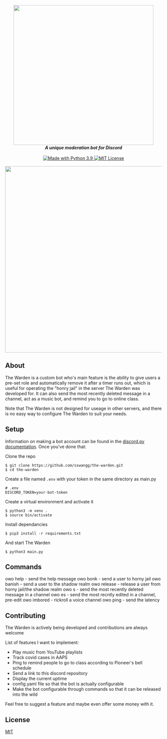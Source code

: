 <div align="center">
  <img src="https://i.imgur.com/zDCzeOH.png" align="center" width="450">
  <br>
  <strong><i>A unique moderation bot for Discord</i></strong>
  <br>
  <br>

  <a href="https://www.python.org/downloads/">
    <img src="https://img.shields.io/badge/Made%20With-Python%203.9-blue.svg?style=for-the-badge&logo=Python" alt="Made with Python 3.9">
  </a>

  <a href="https://github.com/sswangg/the-warden/blob/main/LICENSE">
    <img src="https://img.shields.io/badge/license-mit-e74c3c.svg?style=for-the-badge" alt="MIT License">
  </a>
  
  <br>
  <br>
  <!--<img src="https://i.imgur.com/qJAn3KQ.png" align="center" width="700">-->
  <img src="https://i.imgur.com/QrPkRa8.png" align="center" width="600">

<br>
</div>

## About
The Warden is a custom bot who's main feature is the ability to give users a pre-set role and automatically remove it after a timer runs out, which is useful for operating the "honry jail" in the server The Warden was developed for. It can also send the most recently deleted message in a channel, act as a music bot, and remind you to go to online class.

Note that The Warden is not designed for useage in other servers, and there is no easy way to configure The Warden to suit your needs.

## Setup

Information on making a bot account can be found in the [discord.py documentation](https://discordpy.readthedocs.io/en/stable/discord.html). Once you've done that:

Clone the repo

```console
$ git clone https://github.com/sswangg/the-warden.git
$ cd the-warden
```

Create a file named `.env` with your token in the same directory as main.py
```
# .env
DISCORD_TOKEN=your-bot-token
```

Create a virtual environment and activate it

```console
$ python3 -m venv .
$ source bin/activate
```

Install dependancies

```console
$ pip3 install -r requirements.txt
```

And start The Warden

```console
$ python3 main.py
```

## Commands
owo help - send the help message
owo bonk - send a user to horny jail
owo banish - send a user to the shadow realm
owo release - release a user from horny jail/the shadow realm
owo s - send the most recently deleted message in a channel
owo es - send the most recntly edited in a channel, pre-edit
owo imbored - rickroll a voice channel
owo ping - send the latency

## Contributing
The Warden is actively being developed and contributions are always welcome

List of features I want to implement:
- Play music from YouTube playlists
- Track covid cases in AAPS
- Ping to remind people to go to class according to Pioneer's bell schedule
- Send a link to this discord repository
- Display the current uptime
- config.yaml file so that the bot is actually configurable
- Make the bot configurable through commands so that it can be released into the wild

Feel free to suggest a feature and maybe even offer some money with it.

## License
[MIT](https://choosealicense.com/licenses/mit/)

